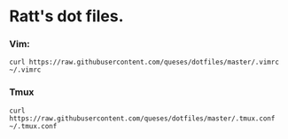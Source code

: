 # Ratt's dot files.

### Vim:
`curl https://raw.githubusercontent.com/queses/dotfiles/master/.vimrc ~/.vimrc`

### Tmux
`curl https://raw.githubusercontent.com/queses/dotfiles/master/.tmux.conf ~/.tmux.conf`